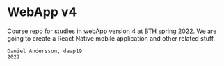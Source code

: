 WebApp v4
===========

Course repo for studies in webApp version 4 at BTH spring 2022. We are going to create a React Native mobile application and other related stuff.


```
Daniel Andersson, daap19
2022
```
